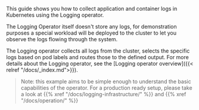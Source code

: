 
This guide shows you how to collect application and container logs in Kubernetes using the Logging operator.

The Logging Operator itself doesn't store any logs, for demonstration purposes a special workload will be
deployed to the cluster to let you observe the logs flowing through the system.

The Logging operator collects all logs from the cluster, selects the specific logs based on pod labels and routes those to the defined output.
For more details about the Logging operator, see the [Logging operator overview]({{< relref "/docs/_index.md">}}).

> Note: this example aims to be simple enough to understand the basic capabilities of the operator. For a production ready setup, please take a look at {{% xref "/docs/logging-infrastructure/" %}} and {{% xref "/docs/operation/" %}}
